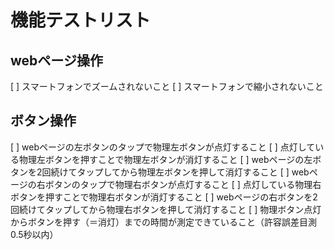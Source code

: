 # 機能テストリスト

## webページ操作

[ ] スマートフォンでズームされないこと
[ ] スマートフォンで縮小されないこと

## ボタン操作

[ ] webページの左ボタンのタップで物理左ボタンが点灯すること
[ ] 点灯している物理左ボタンを押すことで物理左ボタンが消灯すること
[ ] webページの左ボタンを2回続けてタップしてから物理左ボタンを押して消灯すること
[ ] webページの右ボタンのタップで物理右ボタンが点灯すること
[ ] 点灯している物理右ボタンを押すことで物理右ボタンが消灯すること
[ ] webページの右ボタンを2回続けてタップしてから物理右ボタンを押して消灯すること
[ ] 物理ボタン点灯からボタンを押す（＝消灯）までの時間が測定できていること（許容誤差目測0.5秒以内）
